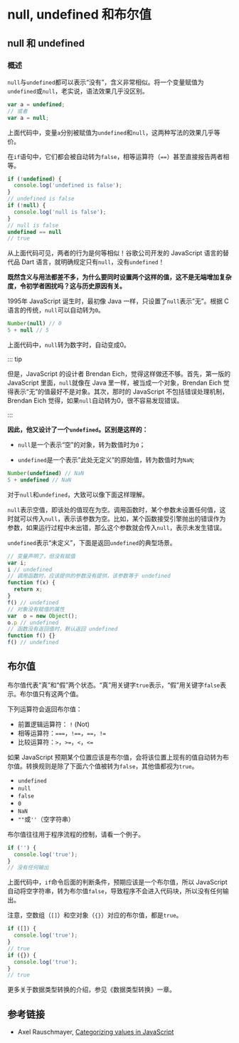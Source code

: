 # null, undefined 和布尔值

## null 和 undefined 

### 概述

`null`与`undefined`都可以表示“没有”，含义非常相似。将一个变量赋值为`undefined`或`null`，老实说，语法效果几乎没区别。

```js
var a = undefined;
// 或者
var a = null;
```

上面代码中，变量`a`分别被赋值为`undefined`和`null`，这两种写法的效果几乎等价。

在`if`语句中，它们都会被自动转为`false`，相等运算符（`==`）甚至直接报告两者相等。

```js
if (!undefined) {
  console.log('undefined is false');
}
// undefined is false
if (!null) {
  console.log('null is false');
}
// null is false
undefined == null
// true
```

从上面代码可见，两者的行为是何等相似！谷歌公司开发的 JavaScript 语言的替代品 Dart 语言，就明确规定只有`null`，没有`undefined`！

**既然含义与用法都差不多，为什么要同时设置两个这样的值，这不是无端增加复杂度，令初学者困扰吗？这与历史原因有关。**

1995年 JavaScript 诞生时，最初像 Java 一样，只设置了`null`表示”无”。根据 C 语言的传统，`null`可以自动转为`0`。

```js
Number(null) // 0
5 + null // 5
```

上面代码中，`null`转为数字时，自动变成0。

::: tip

但是，JavaScript 的设计者 Brendan Eich，觉得这样做还不够。首先，第一版的 JavaScript 里面，`null`就像在 Java 里一样，被当成一个对象，Brendan Eich 觉得表示“无”的值最好不是对象。其次，那时的 JavaScript 不包括错误处理机制，Brendan Eich 觉得，如果`null`自动转为0，很不容易发现错误。

:::

**因此，他又设计了一个`undefined`。区别是这样的：**

- `null`是一个表示“空”的对象，转为数值时为`0`；

- `undefined`是一个表示”此处无定义”的原始值，转为数值时为`NaN`;

```js
Number(undefined) // NaN
5 + undefined // NaN
```

对于`null`和`undefined`，大致可以像下面这样理解。

`null`表示空值，即该处的值现在为空。调用函数时，某个参数未设置任何值，这时就可以传入`null`，表示该参数为空。比如，某个函数接受引擎抛出的错误作为参数，如果运行过程中未出错，那么这个参数就会传入`null`，表示未发生错误。

`undefined`表示“未定义”，下面是返回`undefined`的典型场景。

```js
// 变量声明了，但没有赋值
var i;
i // undefined
// 调用函数时，应该提供的参数没有提供，该参数等于 undefined
function f(x) {
  return x;
}
f() // undefined
// 对象没有赋值的属性
var  o = new Object();
o.p // undefined
// 函数没有返回值时，默认返回 undefined
function f() {}
f() // undefined
```

## 布尔值

布尔值代表“真”和“假”两个状态。“真”用关键字`true`表示，“假”用关键字`false`表示。布尔值只有这两个值。

下列运算符会返回布尔值：

- 前置逻辑运算符： `!` (Not)
- 相等运算符：`===`，`!==`，`==`，`!=`
- 比较运算符：`>`，`>=`，`<`，`<=`

如果 JavaScript 预期某个位置应该是布尔值，会将该位置上现有的值自动转为布尔值。转换规则是除了下面六个值被转为`false`，其他值都视为`true`。

- `undefined`
- `null`
- `false`
- `0`
- `NaN`
- `""`或`''`（空字符串）

布尔值往往用于程序流程的控制，请看一个例子。

```js
if ('') {
  console.log('true');
}
// 没有任何输出
```

上面代码中，`if`命令后面的判断条件，预期应该是一个布尔值，所以 JavaScript 自动将空字符串，转为布尔值`false`，导致程序不会进入代码块，所以没有任何输出。

注意，空数组（`[]`）和空对象（`{}`）对应的布尔值，都是`true`。

```js
if ([]) {
  console.log('true');
}
// true
if ({}) {
  console.log('true');
}
// true
```

更多关于数据类型转换的介绍，参见《数据类型转换》一章。

## 参考链接

- Axel Rauschmayer, [Categorizing values in JavaScript](http://www.2ality.com/2013/01/categorizing-values.html)